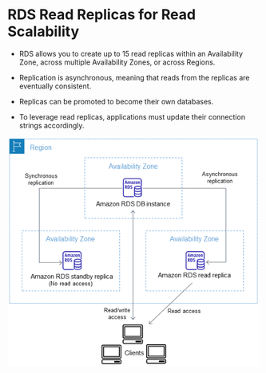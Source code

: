 # RDS Read Replicas for Read Scalability

- RDS allows you to create up to 15 read replicas within an Availability Zone, across multiple Availability Zones, or across Regions.

- Replication is asynchronous, meaning that reads from the replicas are eventually consistent.

- Replicas can be promoted to become their own databases.

- To leverage read replicas, applications must update their connection strings accordingly.

![RDS Read Replicas](../z_resources/images/rds/rds-read-replicas.png)